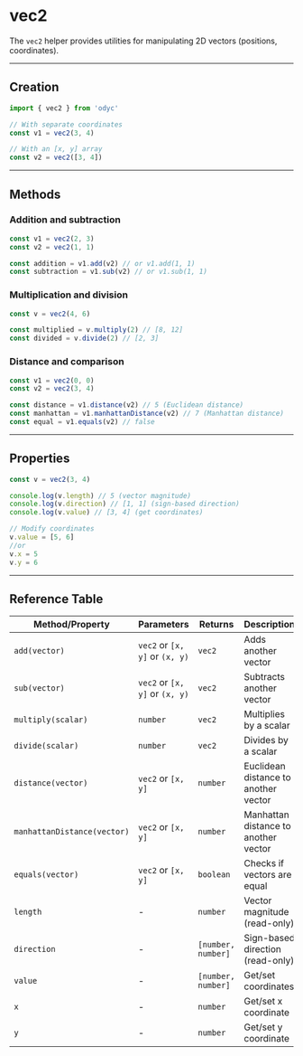 <script>
import Aside from '../../../lib/ui/Doc/Aside.svelte'
import Emoji from '../../../lib/ui/Doc/Emoji.svelte'
</script>

# <Emoji src="📐" /> vec2

The `vec2` helper provides utilities for manipulating 2D vectors (positions, coordinates).

---

## <Emoji src="⚡" /> Creation

```js
import { vec2 } from 'odyc'

// With separate coordinates
const v1 = vec2(3, 4)

// With an [x, y] array
const v2 = vec2([3, 4])
```

---

## <Emoji src="🔧" /> Methods

### Addition and subtraction

```js
const v1 = vec2(2, 3)
const v2 = vec2(1, 1)

const addition = v1.add(v2) // or v1.add(1, 1)
const subtraction = v1.sub(v2) // or v1.sub(1, 1)
```

### Multiplication and division

```js
const v = vec2(4, 6)

const multiplied = v.multiply(2) // [8, 12]
const divided = v.divide(2) // [2, 3]
```

### Distance and comparison

```js
const v1 = vec2(0, 0)
const v2 = vec2(3, 4)

const distance = v1.distance(v2) // 5 (Euclidean distance)
const manhattan = v1.manhattanDistance(v2) // 7 (Manhattan distance)
const equal = v1.equals(v2) // false
```

---

## <Emoji src="📊" /> Properties

```js
const v = vec2(3, 4)

console.log(v.length) // 5 (vector magnitude)
console.log(v.direction) // [1, 1] (sign-based direction)
console.log(v.value) // [3, 4] (get coordinates)

// Modify coordinates
v.value = [5, 6]
//or
v.x = 5
v.y = 6
```

---

## <Emoji src="📋" /> Reference Table

| Method/Property             | Parameters                     | Returns            | Description                          |
| --------------------------- | ------------------------------ | ------------------ | ------------------------------------ |
| `add(vector)`               | `vec2` or `[x, y]` or `(x, y)` | `vec2`             | Adds another vector                  |
| `sub(vector)`               | `vec2` or `[x, y]` or `(x, y)` | `vec2`             | Subtracts another vector             |
| `multiply(scalar)`          | `number`                       | `vec2`             | Multiplies by a scalar               |
| `divide(scalar)`            | `number`                       | `vec2`             | Divides by a scalar                  |
| `distance(vector)`          | `vec2` or `[x, y]`             | `number`           | Euclidean distance to another vector |
| `manhattanDistance(vector)` | `vec2` or `[x, y]`             | `number`           | Manhattan distance to another vector |
| `equals(vector)`            | `vec2` or `[x, y]`             | `boolean`          | Checks if vectors are equal          |
| `length`                    | -                              | `number`           | Vector magnitude (read-only)         |
| `direction`                 | -                              | `[number, number]` | Sign-based direction (read-only)     |
| `value`                     | -                              | `[number, number]` | Get/set coordinates                  |
| `x`                         | -                              | `number`           | Get/set x coordinate                 |
| `y`                         | -                              | `number`           | Get/set y coordinate                 |
